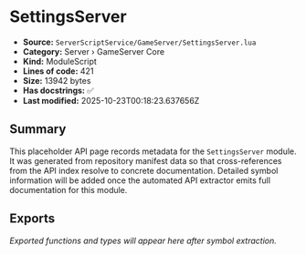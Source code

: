 # SettingsServer

- **Source:** `ServerScriptService/GameServer/SettingsServer.lua`
- **Category:** Server › GameServer Core
- **Kind:** ModuleScript
- **Lines of code:** 421
- **Size:** 13942 bytes
- **Has docstrings:** ✅
- **Last modified:** 2025-10-23T00:18:23.637656Z

## Summary

This placeholder API page records metadata for the `SettingsServer` module. It was generated
from repository manifest data so that cross-references from the API index resolve to
concrete documentation. Detailed symbol information will be added once the automated
API extractor emits full documentation for this module.

## Exports

_Exported functions and types will appear here after symbol extraction._
